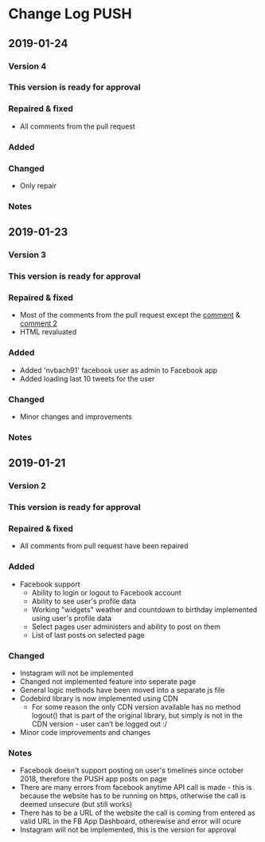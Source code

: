 ﻿# Change Log PUSH

## 2019-01-24
<h3>Version 4</h3>
<h3>This version is ready for approval</h3>

### Repaired & fixed
- All comments from the pull request

### Added

### Changed
- Only repair

### Notes

## 2019-01-23
<h3>Version 3</h3>
<h3>This version is ready for approval</h3>

### Repaired & fixed
- Most of the comments from the pull request except the [comment](https://github.com/nvbach91/4IZ268-2018-2019-ZS/pull/323#discussion_r249540292) & [comment 2](https://github.com/nvbach91/4IZ268-2018-2019-ZS/pull/323#discussion_r249540998)
- HTML revaluated

### Added
- Added 'nvbach91' facebook user as admin to Facebook app
- Added loading last 10 tweets for the user


### Changed
- Minor changes and improvements

### Notes


## 2019-01-21
<h3>Version 2</h3>
<h3>This version is ready for approval</h3>

### Repaired & fixed
- All comments from pull request have been repaired

### Added
- Facebook support
    - Ability to login or logout to Facebook account
    - Ability to see user's profile data
    - Working "widgets" weather and countdown to birthday implemented using user's profile data
    - Select pages user administers and ability to post on them
    - List of last posts on selected page

### Changed
- Instagram will not be implemented
- Changed not implemented feature into seperate page
- General logic methods have been moved into a separate js file
- Codebird library is now implemented using CDN
    - For some reason the only CDN version available has no method logout() that is part of the original library, but simply is not in the CDN version - user can’t be logged out :/
- Minor code improvements and changes

### Notes
- Facebook doesn't support posting on user's timelines since october 2018, therefore the PUSH app posts on page
- There are many errors from facebook anytime API call is made - this is because the website has to be running on https, otherwise the call is deemed unsecure (but still works)
- There has to be a URL of the website the call is coming from entered as valid URL in the FB App Dashboard, otherewise and error will ocure
- Instagram will not be implemented, this is the version for approval
